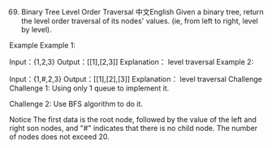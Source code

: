69. Binary Tree Level Order Traversal
中文English
Given a binary tree, return the level order traversal of its nodes' values. (ie, from left to right, level by level).

Example
Example 1:

Input：{1,2,3}
Output：[[1],[2,3]]
Explanation：
level traversal
Example 2:

Input：{1,#,2,3}
Output：[[1],[2],[3]]
Explanation：
level traversal
Challenge
Challenge 1: Using only 1 queue to implement it.

Challenge 2: Use BFS algorithm to do it.

Notice
The first data is the root node, followed by the value of the left and right son nodes, and "#" indicates that there is no child node.
The number of nodes does not exceed 20.

